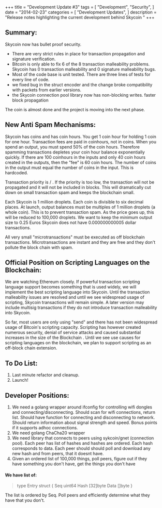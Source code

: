 +++
title = "Development Update #3"
tags = [
    "Development",
    "Security",
]
date = "2014-02-23"
categories = [
    "Development Updates",
]
description = "Release notes highlighting the current development behind Skycoin  "
+++

## Summary:

Skycoin now has bullet proof security.
- There are very strict rules in place for transaction propagation and signature verification.
- Bitcoin is only able to fix 6 of the 8 transaction malleability problems. Skycoin has 0 transaction malleability and 0 signature malleability bugs.
- Most of the code base is unit tested. There are three lines of tests for every line of code.
- we fixed bug in the struct encoder and the change broke compatibility with packets from earlier versions.
- the Skycoin connection pool library now has non-blocking writes. faster block propagation

The coin is almost done and the project is moving into the next phase.

## New Anti Spam Mechanisms:

Skycoin has coins and has coin hours. You get 1 coin hour for holding 1 coin for one hour. Transaction fees are paid in coinhours, not in coins. When you spend an output, you must spend 50% of the coin hours. Therefore spamming transactions depletes your coin hour balance exponentially quickly. If there are 100 coinhours in the inputs and only 40 coin hours created in the outputs, then the "fee" is 60 coin hours. The number of coins in the output must equal the number of coins in the input. This is hardcoded.

Transaction priority is <transaction size> / <coinhour fee>. If the priority is too low, the transaction will not be propagated and it will not be included in blocks. This will dramatically cut down on small transaction spam and keeps the blockchain small.

Each Skycoin is 1 million droplets. Each coin is divisible to six decimal places. At launch, output balances must be multiples of 1 million droplets (a whole coin). This is to prevent transaction spam. As the price goes up, this will be reduced to 100,000 droplets. We want to keep the minimum output size to 0.25 Euros  Skycoin does not have 0.000000000005 dollar transactions.

All very small "microtransactions" must be executed as off blockchain transactions. Microtransactions are instant and they are free and they don't pollute the block chain with spam.

## Official Position on Scripting Languages on the Blockchain:

We are watching Ethereum closely. If powerful transaction scripting language support becomes something that is used widely, we will implement the best scripting language into Skycoin.  Until the transaction malleability issues are resolved and until we see widespread usage of scripting, Skycoin transactions will remain simple.  A later version may include multisig transactions if they do not introduce transaction malleability into Skycoin.

So far, most users are only using "send" and there has not been widespread usage of Bitcoin's scripting capacity. Scripting has however created numerous security, denial of service attacks and caused substantial increases in the size of the Blockchain . Until we see use causes for scripting languages on the blockchain, we plan to support scripting as an off-block chain extension.

## To Do List:

1. Last minute refactor and cleanup.
2. Launch!

## Developer Positions:

1. We need a golang wrapper around ifconfig for controlling wifi dongles and connecting/disconnecting. Should scan for wifi connections, return list. Should have function for connecting and disconnecting to network. Should return information about signal strength and speed. Bonus points if it supports adhoc connections.
2. We need golang ChaCha20 wrapper
3. We need library that connects to peers using sykcoin/gnet (connection pool). Each peer has list of hashes and hashes are ordered. Each hash  corresponds to data. Each peer should should poll and download any new hash and from peers, that it doesnt have.
4. Given an ordered list of 100,000 things, poll peers, figure out if they have something you don't have, get the things you don't have

#### We have list of:

>type Entry struct {
>Seq uint64
>Hash [32]byte
>Data []byte
}

The list is ordered by Seq. Poll peers and efficiently determine what they have that you don't.


